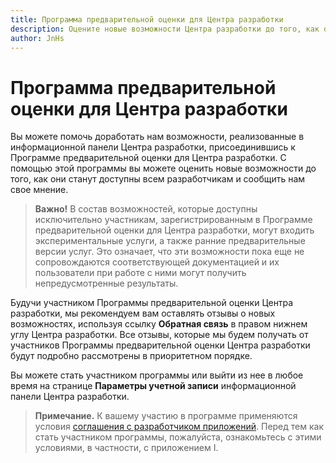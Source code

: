 ```yaml
---
title: Программа предварительной оценки для Центра разработки
description: Оцените новые возможности Центра разработки до того, как они станут доступны всем разработчикам и сообщите нам свое мнение.
author: JnHs
---
```


# Программа предварительной оценки для Центра разработки

Вы можете помочь доработать нам возможности, реализованные в информационной панели Центра разработки, присоединившись к Программе предварительной оценки для Центра разработки. С помощью этой программы вы можете оценить новые возможности до того, как они станут доступны всем разработчикам и сообщить нам свое мнение.

> **Важно!** В состав возможностей, которые доступны исключительно участникам, зарегистрированным в Программе предварительной оценки для Центра разработки, могут входить экспериментальные услуги, а также ранние предварительные версии услуг. Это означает, что эти возможности пока еще не сопровождаются соответствующей документацией и их пользователи при работе с ними могут получить непредусмотренные результаты. 

Будучи участником Программы предварительной оценки Центра разработки, мы рекомендуем вам оставлять отзывы о новых возможностях, используя ссылку **Обратная связь** в правом нижнем углу Центра разработки. Все отзывы, которые мы будем получать от участников Программы предварительной оценки Центра разработки будут подробно рассмотрены в приоритетном порядке.

Вы можете стать участником программы или выйти из нее в любое время на странице **Параметры учетной записи** информационной панели Центра разработки. 

> **Примечание.** К вашему участию в программе применяются условия [соглашения с разработчиком приложений](https://msdn.microsoft.com/windows/apps/hh694058.aspx). Перед тем как стать участником программы, пожалуйста, ознакомьтесь с этими условиями, в частности, с приложением I.


<!--HONumber=May16_HO2-->


